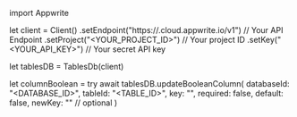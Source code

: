 import Appwrite

let client = Client()
    .setEndpoint("https://<REGION>.cloud.appwrite.io/v1") // Your API Endpoint
    .setProject("<YOUR_PROJECT_ID>") // Your project ID
    .setKey("<YOUR_API_KEY>") // Your secret API key

let tablesDB = TablesDb(client)

let columnBoolean = try await tablesDB.updateBooleanColumn(
    databaseId: "<DATABASE_ID>",
    tableId: "<TABLE_ID>",
    key: "",
    required: false,
    default: false,
    newKey: "" // optional
)

